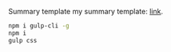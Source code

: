Summary template my summary template: [link](https://jkalasz.pl/summary/en/).

```bash
npm i gulp-cli -g
npm i
gulp css
```
